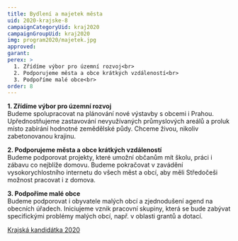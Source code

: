 ```yaml
---
title: Bydlení a majetek města
uid: 2020-krajske-8
campaignCategoryUid: kraj2020
campaignGroupUid: kraj2020
img: program2020/majetek.jpg
approved:
garant:
perex: >
  1. Zřídíme výbor pro územní rozvoj<br>
  2. Podporujeme města a obce krátkých vzdáleností<br>
  3. Podpoříme malé obce<br>
order: 8
---
```


**1. Zřídíme výbor pro územní rozvoj**<br>
Budeme spolupracovat na plánování nové výstavby s obcemi i Prahou. Upřednostňujeme zastavování nevyužívaných průmyslových areálů a proluk místo zabírání hodnotné zemědělské půdy. Chceme živou, nikoliv zabetonovanou krajinu.

**2. Podporujeme města a obce krátkých vzdáleností**<br>
Budeme podporovat projekty, které umožní občanům mít školu, práci i zábavu co nejblíže domovu. Budeme pokračovat v zavádění vysokorychlostního internetu do všech měst a obcí, aby měli Středočeši možnost pracovat i z domova.

**3. Podpoříme malé obce**<br>
Budeme podporovat i obyvatele malých obcí a zjednodušení agend na obecních úřadech. Iniciujeme vznik pracovní skupiny, která se bude zabývat specifickými problémy malých obcí, např. v oblasti grantů a dotací.

[Krajská kandidátka 2020](/volby/2020/krajske/)

